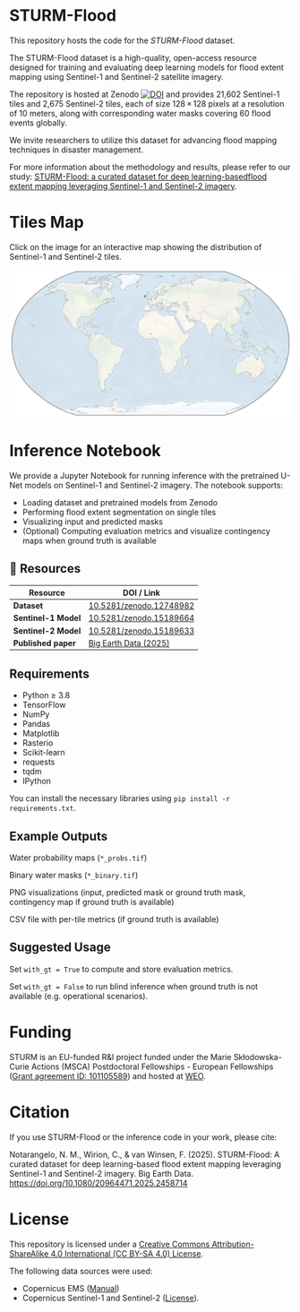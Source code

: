 # STURM-Flood

This repository hosts the code for the *STURM-Flood* dataset.

The STURM-Flood dataset is a high-quality, open-access resource designed for training and evaluating deep learning models for flood extent mapping using Sentinel-1 and Sentinel-2 satellite imagery. 

The repository is hosted at Zenodo  [![DOI](https://zenodo.org/badge/DOI/10.5281/zenodo.12748983.svg)](https://doi.org/10.5281/zenodo.12748983) and provides 21,602 Sentinel-1 tiles and 2,675 Sentinel-2 tiles, each of size 128 × 128 pixels at a resolution of 10 meters, along with corresponding water masks covering 60 flood events globally. 

We invite researchers to utilize this dataset for advancing flood mapping techniques in disaster management. 

For more information about the methodology and results, please refer to our study: [STURM-Flood: a curated dataset for deep learning-basedflood extent mapping leveraging Sentinel-1 and Sentinel-2 imagery](https://doi.org/10.1080/20964471.2025.2458714).

# Tiles Map
Click on the image for an interactive map showing the distribution of Sentinel-1 and Sentinel-2 tiles.

[![View the interactive map](https://github.com/STURM-WEO/STURM-Flood/blob/gh-pages/maps/static.png)](https://sturm-weo.github.io/STURM-Flood/maps/STURM-flood-tiles-map.html)

# Inference Notebook

We provide a Jupyter Notebook for running inference with the pretrained U-Net models on Sentinel-1 and Sentinel-2 imagery. The notebook supports:

- Loading dataset and pretrained models from Zenodo
- Performing flood extent segmentation on single tiles
- Visualizing input and predicted masks
- (Optional) Computing evaluation metrics and visualize contingency maps when ground truth is available

## 🔗 Resources

| Resource        | DOI / Link |
|-----------------|------------|
| **Dataset**     | [10.5281/zenodo.12748982](https://doi.org/10.5281/zenodo.12748982) |
| **Sentinel-1 Model** | [10.5281/zenodo.15189664](https://doi.org/10.5281/zenodo.15189664) |
| **Sentinel-2 Model** | [10.5281/zenodo.15189633](https://doi.org/10.5281/zenodo.15189633) |
| **Published paper**  | [Big Earth Data (2025)](https://doi.org/10.1080/20964471.2025.2458714) |


## Requirements

- Python ≥ 3.8
- TensorFlow
- NumPy
- Pandas
- Matplotlib
- Rasterio
- Scikit-learn
- requests
- tqdm
- IPython

You can install the necessary libraries using `pip install -r requirements.txt`.

##  Example Outputs
Water probability maps (`*_probs.tif`)

Binary water masks (`*_binary.tif`)

PNG visualizations (input, predicted mask or ground truth mask, contingency map if ground truth is available)

CSV file with per-tile metrics (if ground truth is available)

## Suggested Usage
Set `with_gt = True` to compute and store evaluation metrics.

Set `with_gt = False` to run blind inference when ground truth is not available (e.g. operational scenarios).

# Funding
STURM is an EU-funded R&I project funded under the Marie Skłodowska-Curie Actions (MSCA) Postdoctoral Fellowships - European Fellowships ([Grant agreement ID: 101105589](https://doi.org/10.3030/101105589)) and hosted at [WEO](https://www.weo-water.com/).

# Citation
If you use STURM-Flood or the inference code in your work, please cite:

Notarangelo, N. M., Wirion, C., & van Winsen, F. (2025). STURM-Flood: A curated dataset for deep learning-based flood extent mapping leveraging Sentinel-1 and Sentinel-2 imagery. Big Earth Data. https://doi.org/10.1080/20964471.2025.2458714

# License

This repository is licensed under a [Creative Commons Attribution-ShareAlike 4.0 International (CC BY-SA 4.0) License](https://creativecommons.org/licenses/by-sa/4.0/).

The following data sources were used:
- Copernicus EMS ([Manual](https://emergency.copernicus.eu/mapping/sites/default/files/files/JRCTechnicalReport_2020_Manual%20for%20Rapid%20Mapping%20Products_final.pdf))
- Copernicus Sentinel-1 and Sentinel-2 ([License](https://sentinels.copernicus.eu/documents/247904/690755/Sentinel_Data_Legal_Notice)).
